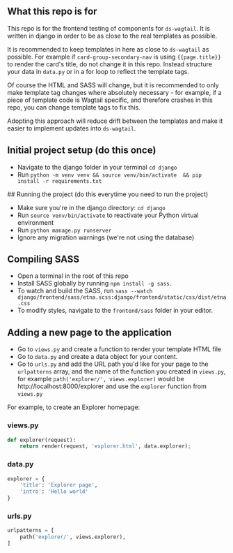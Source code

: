 ## What this repo is for

This repo is for the frontend testing of components for `ds-wagtail`. It is written in django in order to be as close to the real templates as possible. 

It is recommended to keep templates in here as close to `ds-wagtail` as possible. For example if `card-group-secondary-nav` is using `{{page.title}}` to render the card's title, do not change it in this repo. Instead structure your data in `data.py` or in a for loop to reflect the template tags.

Of course the HTML and SASS will change, but it is recommended to only make template tag changes where absolutely necessary - for example, if a piece of template code is Wagtail specific, and therefore crashes in this repo, you can change template tags to fix this. 

Adopting this approach will reduce drift between the templates and make it easier to implement updates into `ds-wagtail`.

## Initial project setup (do this once)

- Navigate to the django folder in your terminal `cd django`
- Run `python -m venv venv && source venv/bin/activate  && pip install -r requirements.txt`

## Running the project (do this everytime you need to run the project)
- Make sure you're in the django directory: `cd django`
- Run `source venv/bin/activate` to reactivate your Python virtual environment
- Run `python manage.py runserver`
- Ignore any migration warnings (we're not using the database)

## Compiling SASS
- Open a terminal in the root of this repo
- Install SASS globally by running `npm install -g sass`.
- To watch and build the SASS, run `sass --watch django/frontend/sass/etna.scss:django/frontend/static/css/dist/etna.css`
- To modify styles, navigate to the `frontend/sass` folder in your editor.

## Adding a new page to the application

- Go to `views.py` and create a function to render your template HTML file
- Go to `data.py` and create a data object for your content. 
- Go  to `urls.py` and add the URL path you'd like for your page to the `urlpatterns` array, and the name of the function you created in `views.py`, for example `path('explorer/', views.explorer)` would be http://localhost:8000/explorer and use the `explorer` function from `views.py`

For example, to create an Explorer homepage:

### views.py
```python
def explorer(request):
    return render(request, 'explorer.html', data.explorer);
```

### data.py
```python
explorer = {
    'title': 'Explorer page',
    'intro': 'Hello world'
}
```

### urls.py
```python
urlpatterns = [
    path('explorer/', views.explorer),
]
```